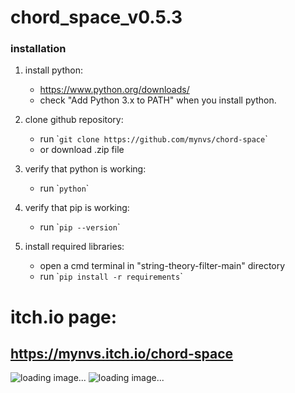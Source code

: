 # chord_space_v0.5.3

### installation

1. install python:
	- https://www.python.org/downloads/
	- check "Add Python 3.x to PATH" when you install python.

2. clone github repository:
   	- run \``git clone https://github.com/mynvs/chord-space`\`
   	- or download .zip file

3. verify that python is working:
	- run \``python`\`

5. verify that pip is working:
	- run \``pip --version`\`

7. install required libraries:
   	- open a cmd terminal in "string-theory-filter-main" directory
	- run \``pip install -r requirements`\`

# itch.io page:
## https://mynvs.itch.io/chord-space

![loading image...](https://github.com/mynvs/chord-space/blob/images/image1.png?raw=true)
![loading image...](https://github.com/mynvs/chord-space/blob/images/image2.png?raw=true)
